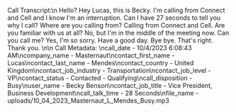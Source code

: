 Call Transcript:\n Hello? Hey Lucas, this is Becky. I'm calling from Connect and Cell and I know I'm an interruption. Can I have 27 seconds to tell you why I call? Where are you calling from? Calling from Connect and Cell. Are you familiar with us at all? No, but I'm in the middle of the meeting now. Can you call me? Yes, I'm so sorry. Have a good day. Bye bye. That's right. Thank you. \n\n Call Metadata: \ncall_date - 10/4/2023 6:08:43 AM\ncompany_name - Masternaut\ncontact_first_name - Lucas\ncontact_last_name - Mendes\ncontact_country - United Kingdom\ncontact_job_industry - Transportation\ncontact_job_level - VP\ncontact_status - Contacted - Qualifying\ncall_disposition - Busy\nuser_name - Becky Benson\ncontact_job_title - Vice President, Business Development\ncall_talk_time - 28 Seconds\nfile_name - uploads/10_04_2023_Masternaut_L_Mendes_Busy.mp3
